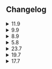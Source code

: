 <h2>Changelog</h2>

<details>
<summary>
11.9
</summary>

- Fixed a weird issue when running compiled .jar in virtual machine (win10)
</details>

<details>
<summary>
9.9
</summary>

- Added: Inventory Tags plugin
</details>

<details>
<summary>
8.9
</summary>

- Added: Advanced Notifications plugin (WIP)
</details>

<details>
<summary>
5.8
</summary>

- Added toggle for marks of grace rendering
</details>

<details>
<summary>
23.7
</summary>

- Added missing mark of grace location to Rellekka rooftops
</details>

<details>
<summary>
19.7
</summary>

Added customization options for:
- Idlenotifiers box size
- Idlenotifiers box X / Y positions
</details>

<details>
<summary>
17.7
</summary>

- Tried to fix a pixel overlap when dot x/y = 0
- Added a few missing marks of grace locations into config
- Added changelog
</details>
